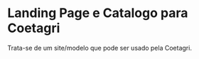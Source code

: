 # Landing Page e Catalogo para Coetagri

Trata-se de um site/modelo que pode ser usado pela Coetagri.

